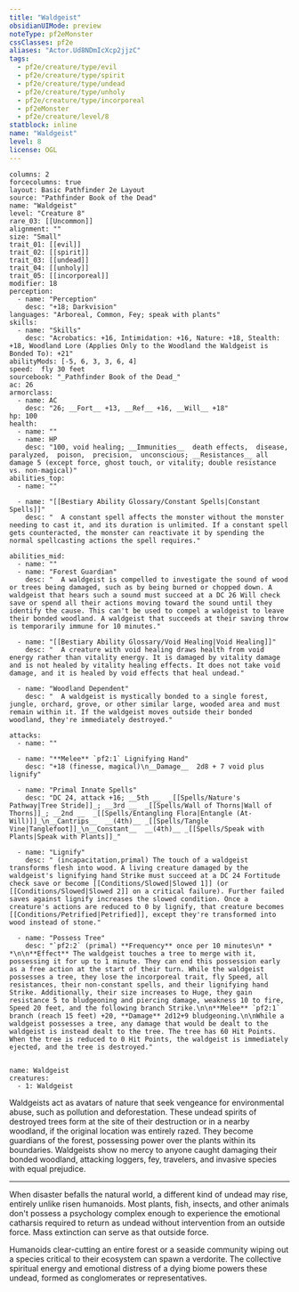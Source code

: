 ```yaml
---
title: "Waldgeist"
obsidianUIMode: preview
noteType: pf2eMonster
cssClasses: pf2e
aliases: "Actor.Ud8NDmIcXcp2jjzC" 
tags:
  - pf2e/creature/type/evil
  - pf2e/creature/type/spirit
  - pf2e/creature/type/undead
  - pf2e/creature/type/unholy
  - pf2e/creature/type/incorporeal
  - pf2eMonster
  - pf2e/creature/level/8
statblock: inline
name: "Waldgeist"
level: 8
license: OGL
---
```


```statblock
columns: 2
forcecolumns: true
layout: Basic Pathfinder 2e Layout
source: "Pathfinder Book of the Dead"
name: "Waldgeist"
level: "Creature 8"
rare_03: [[Uncommon]]
alignment: ""
size: "Small"
trait_01: [[evil]]
trait_02: [[spirit]]
trait_03: [[undead]]
trait_04: [[unholy]]
trait_05: [[incorporeal]]
modifier: 18
perception:
  - name: "Perception"
    desc: "+18; Darkvision"
languages: "Arboreal, Common, Fey; speak with plants"
skills:
  - name: "Skills"
    desc: "Acrobatics: +16, Intimidation: +16, Nature: +18, Stealth: +18, Woodland Lore (Applies Only to the Woodland the Waldgeist is Bonded To): +21"
abilityMods: [-5, 6, 3, 3, 6, 4]
speed:  fly 30 feet
sourcebook: "_Pathfinder Book of the Dead_"
ac: 26
armorclass:
  - name: AC
    desc: "26; __Fort__ +13, __Ref__ +16, __Will__ +18"
hp: 100
health:
  - name: ""
  - name: HP
    desc: "100, void healing; __Immunities__  death effects,  disease,  paralyzed,  poison,  precision,  unconscious; __Resistances__ all damage 5 (except force, ghost touch, or vitality; double resistance vs. non-magical)"
abilities_top:
  - name: ""

  - name: "[[Bestiary Ability Glossary/Constant Spells|Constant Spells]]"
    desc: "  A constant spell affects the monster without the monster needing to cast it, and its duration is unlimited. If a constant spell gets counteracted, the monster can reactivate it by spending the normal spellcasting actions the spell requires."

abilities_mid:
  - name: ""
  - name: "Forest Guardian"
    desc: "  A waldgeist is compelled to investigate the sound of wood or trees being damaged, such as by being burned or chopped down. A waldgeist that hears such a sound must succeed at a DC 26 Will check save or spend all their actions moving toward the sound until they identify the cause. This can't be used to compel a waldgeist to leave their bonded woodland. A waldgeist that succeeds at their saving throw is temporarily immune for 10 minutes."

  - name: "[[Bestiary Ability Glossary/Void Healing|Void Healing]]"
    desc: "  A creature with void healing draws health from void energy rather than vitality energy. It is damaged by vitality damage and is not healed by vitality healing effects. It does not take void damage, and it is healed by void effects that heal undead."

  - name: "Woodland Dependent"
    desc: "  A waldgeist is mystically bonded to a single forest, jungle, orchard, grove, or other similar large, wooded area and must remain within it. If the waldgeist moves outside their bonded woodland, they're immediately destroyed."

attacks:
  - name: ""

  - name: "**Melee** `pf2:1` Lignifying Hand"
    desc: "+18 (finesse, magical)\n__Damage__  2d8 + 7 void plus lignify"

  - name: "Primal Innate Spells"
    desc: "DC 24, attack +16; __5th __  _[[Spells/Nature's Pathway|Tree Stride]]_; __3rd __  _[[Spells/Wall of Thorns|Wall of Thorns]]_; __2nd __  _[[Spells/Entangling Flora|Entangle (At-Will)]]_\n__Cantrips__  __(4th)__ _[[Spells/Tangle Vine|Tanglefoot]]_\n__Constant__  __(4th)__ _[[Spells/Speak with Plants|Speak with Plants]]_"

  - name: "Lignify"
    desc: " (incapacitation,primal) The touch of a waldgeist transforms flesh into wood. A living creature damaged by the waldgeist's lignifying hand Strike must succeed at a DC 24 Fortitude check save or become [[Conditions/Slowed|Slowed 1]] (or [[Conditions/Slowed|Slowed 2]] on a critical failure). Further failed saves against lignify increases the slowed condition. Once a creature's actions are reduced to 0 by lignify, that creature becomes [[Conditions/Petrified|Petrified]], except they're transformed into wood instead of stone."

  - name: "Possess Tree"
    desc: "`pf2:2` (primal) **Frequency** once per 10 minutes\n* * *\n\n**Effect** The waldgeist touches a tree to merge with it, possessing it for up to 1 minute. They can end this possession early as a free action at the start of their turn. While the waldgeist possesses a tree, they lose the incorporeal trait, fly Speed, all resistances, their non-constant spells, and their lignifying hand Strike. Additionally, their size increases to Huge, they gain resistance 5 to bludgeoning and piercing damage, weakness 10 to fire, Speed 20 feet, and the following branch Strike.\n\n**Melee** `pf2:1` branch (reach 15 feet) +20, **Damage** 2d12+9 bludgeoning.\n\nWhile a waldgeist possesses a tree, any damage that would be dealt to the waldgeist is instead dealt to the tree. The tree has 60 Hit Points. When the tree is reduced to 0 Hit Points, the waldgeist is immediately ejected, and the tree is destroyed."
 
```

```encounter-table
name: Waldgeist
creatures:
  - 1: Waldgeist
```



Waldgeists act as avatars of nature that seek vengeance for environmental abuse, such as pollution and deforestation. These undead spirits of destroyed trees form at the site of their destruction or in a nearby woodland, if the original location was entirely razed. They become guardians of the forest, possessing power over the plants within its boundaries. Waldgeists show no mercy to anyone caught damaging their bonded woodland, attacking loggers, fey, travelers, and invasive species with equal prejudice.

* * *

When disaster befalls the natural world, a different kind of undead may rise, entirely unlike risen humanoids. Most plants, fish, insects, and other animals don't possess a psychology complex enough to experience the emotional catharsis required to return as undead without intervention from an outside force. Mass extinction can serve as that outside force.

Humanoids clear-cutting an entire forest or a seaside community wiping out a species critical to their ecosystem can spawn a verdorite. The collective spiritual energy and emotional distress of a dying biome powers these undead, formed as conglomerates or representatives.
